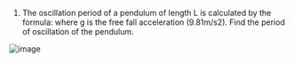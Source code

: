 1. The oscillation period of a pendulum of length L is calculated by the formula: where g is the free fall acceleration (9.81m/s2). Find the period of oscillation of the pendulum.

![image](https://user-images.githubusercontent.com/66295121/190151741-4d6d9c41-b39e-458e-ad05-1821b8536b80.png)
